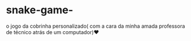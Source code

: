 # snake-game-
o jogo da cobrinha personalizado( com a cara da minha amada professora de técnico atrás de um computador)❤️

